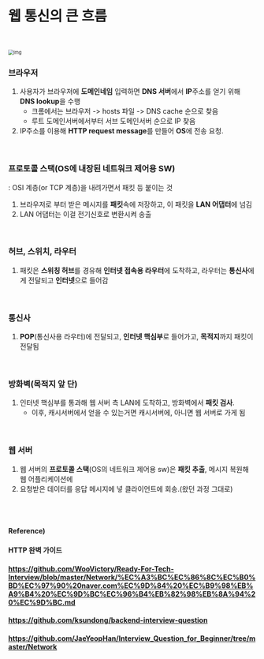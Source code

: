 # 웹 통신의 큰 흐름

<br>

<img src="https://camo.githubusercontent.com/1d907c5b70e225e976ae41bb729c65e4c7e047a550aea90cd7fc7576aff72f32/68747470733a2f2f74312e6461756d63646e2e6e65742f6366696c652f746973746f72792f393946303939333735433132344232443032" alt="img" style="zoom:67%;" /> <br>

### 브라우저

1. 사용자가 브라우저에 **도메인네임** 입력하면 **DNS 서버**에서 **IP**주소를 얻기 위해 **DNS lookup**을 수행
   * 크롬에서는 브라우저 -> hosts 파일 -> DNS cache 순으로 찾음
   * 루트 도메인서버에서부터 서브 도메인서버 순으로 IP 찾음
2. IP주소를 이용해 **HTTP request message**를 만들어 **OS**에 전송 요청.

<br>

### 프로토콜 스택(OS에 내장된 네트워크 제어용 SW)

: OSI 계층(or TCP 계층)을 내려가면서 패킷 등 붙이는 것

1. 브라우저로 부터 받은 메시지를 **패킷**속에 저장하고, 이 패킷을 **LAN 어댑터**에 넘김
2. LAN 어댑터는 이걸 전기신호로 변환시켜 송출

<br>

### 허브, 스위치, 라우터

1. 패킷은 **스위칭 허브**를 경유해 **인터넷 접속용 라우터**에 도착하고, 라우터는 **통신사**에게 전달되고 **인터넷**으로 들어감

<br>

### 통신사

1. **POP**(통신사용 라우터)에 전달되고, **인터넷 핵심부**로 들어가고, **목적지**까지 패킷이 전달됨

<br>

### 방화벽(목적지 앞 단)
1. 인터넷 핵심부를 통과해 웹 서버 측 LAN에 도착하고, 방화벽에서 **패킷 검사**.
   * 이후, 캐시서버에서 얻을 수 있는거면 캐시서버에, 아니면 웹 서버로 가게 됨

<br>

### 웹 서버

1. 웹 서버의 **프로토콜 스택**(OS의 네트워크 제어용 sw)은 **패킷 추출**, 메시지 복원해 웹 어플리케이션에
2. 요청받은 데이터를 응답 메시지에 넣 클라이언트에 회송.(왔던 과정 그대로)

<br><br>

#### Reference)

#### HTTP 완벽 가이드

#### https://github.com/WooVictory/Ready-For-Tech-Interview/blob/master/Network/%EC%A3%BC%EC%86%8C%EC%B0%BD%EC%97%90%20naver.com%EC%9D%84%20%EC%B9%98%EB%A9%B4%20%EC%9D%BC%EC%96%B4%EB%82%98%EB%8A%94%20%EC%9D%BC.md

#### https://github.com/ksundong/backend-interview-question

#### https://github.com/JaeYeopHan/Interview_Question_for_Beginner/tree/master/Network